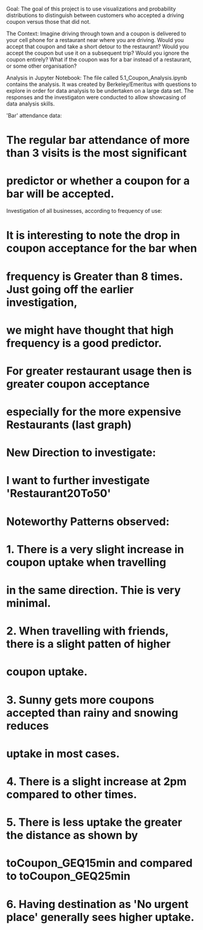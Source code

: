 Goal:
The goal of this project is to use visualizations and probability distributions to distinguish between customers who accepted a driving coupon versus those that did not.

The Context:
Imagine driving through town and a coupon is delivered to your cell phone for a restaurant near where you are driving. Would you accept that coupon and take a short detour to the restaurant? Would you accept the coupon but use it on a subsequent trip? Would you ignore the coupon entirely? 
What if the coupon was for a bar instead of a restaurant, or some other organisation?

Analysis in Jupyter Notebook:
The file called 5.1_Coupon_Analysis.ipynb contains the analysis. It was created by Berkeley/Emeritus with questions to explore in order for data analysis to be undertaken on a large data set.
The responses and the investigaton were conducted to allow showcasing of data analysis skills.


'Bar' attendance data:
# The regular bar attendance of more than 3 visits is the most significant
# predictor or whether a coupon for a bar will be accepted.


Investigation of all businesses, according to frequency of use:
# It is interesting to note the drop in coupon acceptance for the bar when 
# frequency is Greater than 8 times. Just going off the earlier investigation,
# we might have thought that high frequency is a good predictor.
# For greater restaurant usage then is greater coupon acceptance
# especially for the more expensive Restaurants (last graph)
# New Direction to investigate: 
# I want to further investigate 'Restaurant20To50'


# Noteworthy Patterns observed:

# 1. There is a very slight increase in coupon uptake when travelling
# in the same direction. Thie is very minimal.
# 2. When travelling with friends, there is a slight patten of higher
# coupon uptake.
# 3. Sunny gets more coupons accepted than rainy and snowing reduces
#   uptake in most cases.
# 4. There is a slight increase at 2pm compared to other times.
# 5. There is less uptake the greater the distance as shown by
#    toCoupon_GEQ15min and compared to toCoupon_GEQ25min
# 6. Having destination as 'No urgent place' generally sees higher uptake.


